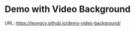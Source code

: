 # Demo with Video Background

URL: <a href="https://leongcv.github.io/demo-video-background/" target="_blank">https://leongcv.github.io/demo-video-background/</a>


